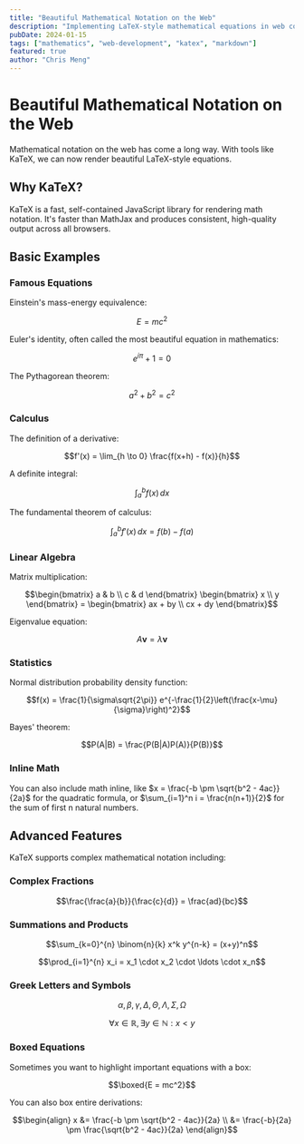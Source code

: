 ```yaml
---
title: "Beautiful Mathematical Notation on the Web"
description: "Implementing LaTeX-style mathematical equations in web content using KaTeX and modern markdown processors."
pubDate: 2024-01-15
tags: ["mathematics", "web-development", "katex", "markdown"]
featured: true
author: "Chris Meng"
---
```


# Beautiful Mathematical Notation on the Web

Mathematical notation on the web has come a long way. With tools like KaTeX, we can now render beautiful LaTeX-style equations.

## Why KaTeX?

KaTeX is a fast, self-contained JavaScript library for rendering math notation. It's faster than MathJax and produces consistent, high-quality output across all browsers.

## Basic Examples

### Famous Equations

Einstein's mass-energy equivalence:

$$E = mc^2$$

Euler's identity, often called the most beautiful equation in mathematics:

$$e^{i\pi} + 1 = 0$$

The Pythagorean theorem:

$$a^2 + b^2 = c^2$$

### Calculus

The definition of a derivative:

$$f'(x) = \lim_{h \to 0} \frac{f(x+h) - f(x)}{h}$$

A definite integral:

$$\int_a^b f(x) \, dx$$

The fundamental theorem of calculus:

$$\int_a^b f'(x) \, dx = f(b) - f(a)$$

### Linear Algebra

Matrix multiplication:

$$\begin{bmatrix} a & b \\ c & d \end{bmatrix} \begin{bmatrix} x \\ y \end{bmatrix} = \begin{bmatrix} ax + by \\ cx + dy \end{bmatrix}$$

Eigenvalue equation:

$$A\mathbf{v} = \lambda\mathbf{v}$$

### Statistics

Normal distribution probability density function:

$$f(x) = \frac{1}{\sigma\sqrt{2\pi}} e^{-\frac{1}{2}\left(\frac{x-\mu}{\sigma}\right)^2}$$

Bayes' theorem:

$$P(A|B) = \frac{P(B|A)P(A)}{P(B)}$$

### Inline Math

You can also include math inline, like $x = \frac{-b \pm \sqrt{b^2 - 4ac}}{2a}$ for the quadratic formula, or $\sum_{i=1}^n i = \frac{n(n+1)}{2}$ for the sum of first n natural numbers.

## Advanced Features

KaTeX supports complex mathematical notation including:

### Complex Fractions

$$\frac{\frac{a}{b}}{\frac{c}{d}} = \frac{ad}{bc}$$

### Summations and Products

$$\sum_{k=0}^{n} \binom{n}{k} x^k y^{n-k} = (x+y)^n$$

$$\prod_{i=1}^{n} x_i = x_1 \cdot x_2 \cdot \ldots \cdot x_n$$

### Greek Letters and Symbols

$$\alpha, \beta, \gamma, \Delta, \Theta, \Lambda, \Sigma, \Omega$$

$$\forall x \in \mathbb{R}, \exists y \in \mathbb{N} : x < y$$

### Boxed Equations

Sometimes you want to highlight important equations with a box:

<div class="equation-box">

$$\boxed{E = mc^2}$$

</div>

You can also box entire derivations:

<div class="equation-box">

$$\begin{align}
x &= \frac{-b \pm \sqrt{b^2 - 4ac}}{2a} \\
&= \frac{-b}{2a} \pm \frac{\sqrt{b^2 - 4ac}}{2a}
\end{align}$$

</div>